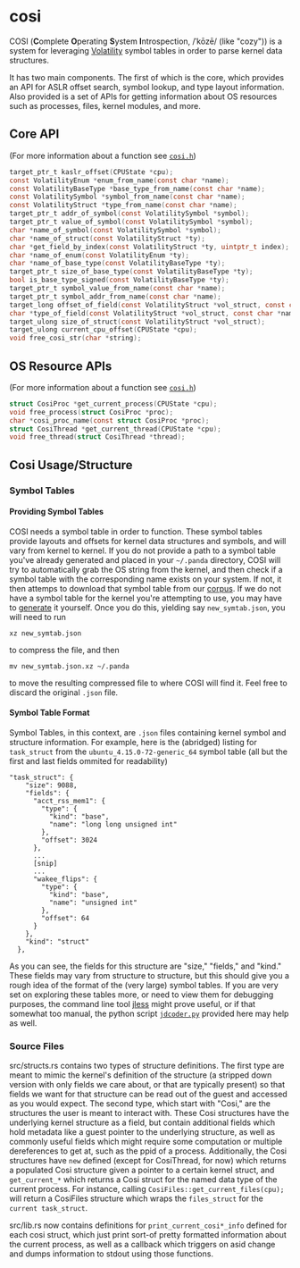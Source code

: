 # cosi

COSI (**C**omplete **O**perating **S**ystem **I**ntrospection, /ˈkōzē/ (like "cozy")) is a system for leveraging [Volatility] symbol tables in order to parse kernel data structures.

It has two main components. The first of which is the core, which provides an API for ASLR offset search, symbol lookup, and type layout information. Also provided is a set of APIs for getting information about OS resources such as processes, files, kernel modules, and more.

[Volatility]: https://github.com/volatilityfoundation/volatility

## Core API

(For more information about a function see [`cosi.h`](./cosi.h))

```c
target_ptr_t kaslr_offset(CPUState *cpu);
const VolatilityEnum *enum_from_name(const char *name);
const VolatilityBaseType *base_type_from_name(const char *name);
const VolatilitySymbol *symbol_from_name(const char *name);
const VolatilityStruct *type_from_name(const char *name);
target_ptr_t addr_of_symbol(const VolatilitySymbol *symbol);
target_ptr_t value_of_symbol(const VolatilitySymbol *symbol);
char *name_of_symbol(const VolatilitySymbol *symbol);
char *name_of_struct(const VolatilityStruct *ty);
char *get_field_by_index(const VolatilityStruct *ty, uintptr_t index);
char *name_of_enum(const VolatilityEnum *ty);
char *name_of_base_type(const VolatilityBaseType *ty);
target_ptr_t size_of_base_type(const VolatilityBaseType *ty);
bool is_base_type_signed(const VolatilityBaseType *ty);
target_ptr_t symbol_value_from_name(const char *name);
target_ptr_t symbol_addr_from_name(const char *name);
target_long offset_of_field(const VolatilityStruct *vol_struct, const char *name);
char *type_of_field(const VolatilityStruct *vol_struct, const char *name);
target_ulong size_of_struct(const VolatilityStruct *vol_struct);
target_ulong current_cpu_offset(CPUState *cpu);
void free_cosi_str(char *string);
```

## OS Resource APIs

(For more information about a function see [`cosi.h`](./cosi.h))

```c
struct CosiProc *get_current_process(CPUState *cpu);
void free_process(struct CosiProc *proc);
char *cosi_proc_name(const struct CosiProc *proc);
struct CosiThread *get_current_thread(CPUState *cpu);
void free_thread(struct CosiThread *thread);
```

## Cosi Usage/Structure

### Symbol Tables
#### Providing Symbol Tables
COSI needs a symbol table in order to function. These symbol tables provide layouts and offsets for kernel data structures and symbols, and will vary from kernel to kernel. If you do not provide a path to a symbol table you've already generated and placed in your `~/.panda` directory, COSI will try to automatically grab the OS string from the kernel, and then check if a symbol table with the corresponding name exists on your system. If not, it then attemps to download that symbol table from our [corpus]. If we do not have a symbol table for the kernel you're attempting to use, you may have to [generate] it yourself. Once you do this, yielding say `new_symtab.json`, you will need to run 

`xz new_symtab.json` 

to compress the file, and then

`mv new_symtab.json.xz ~/.panda`

to move the resulting compressed file to where COSI will find it. Feel free to discard the original `.json` file. 

[corpus]: https://panda.re/volatility3_profiles/
[generate]: https://github.com/volatilityfoundation/volatility3#symbol-tables

#### Symbol Table Format
Symbol Tables, in this context, are `.json` files containing kernel symbol and structure information. For example, here is the (abridged) listing for `task_struct` from the `ubuntu_4.15.0-72-generic_64` symbol table (all but the first and last fields ommited for readability)

```
"task_struct": {
    "size": 9088,
    "fields": {
      "acct_rss_mem1": {
        "type": {
          "kind": "base",
          "name": "long long unsigned int"
        },
        "offset": 3024
      },
      ...
      [snip]
      ...
      "wakee_flips": {
        "type": {
          "kind": "base",
          "name": "unsigned int"
        },
        "offset": 64
      }
    },
    "kind": "struct"
  },
```

As you can see, the fields for this structure are "size," "fields," and "kind." These fields may vary from structure to structure, but this should give you a rough idea of the format of the (very large) symbol tables. If you are very set on exploring these tables more, or need to view them for debugging purposes, the command line tool [jless] might prove useful, or if that somewhat too manual, the python script [`jdcoder.py`](./jdcoder.py) provided here may help as well.

[jless]: https://github.com/PaulJuliusMartinez/jless


### Source Files

src/structs.rs contains two types of structure definitions. The first type are meant to mimic the kernel's definition of the structure (a stripped down version with only fields we care about, or that are typically present) so that fields we want for that structure can be read out of the guest and accessed as you would expect. The second type, which start with "Cosi," are the structures the user is meant to interact with. These Cosi structures have the underlying kernel structure as a field, but contain additional fields which hold metadata like a guest pointer to the underlying structure, as well as commonly useful fields which might require some computation or multiple dereferences to get at, such as the ppid of a process. Additionally, the Cosi structures have `new` defined (except for CosiThread, for now) which returns a populated Cosi structure given a pointer to a certain kernel struct, and `get_current_*` which returns a Cosi struct for the named data type of the current process. For instance, calling `CosiFiles::get_current_files(cpu);` will return a CosiFiles structure which wraps the `files_struct` for the `current task_struct`.

src/lib.rs now contains definitions for `print_current_cosi*_info` defined for each cosi struct, which just print sort-of pretty formatted information about the current process, as well as a callback which triggers on asid change and dumps information to stdout using those functions.

